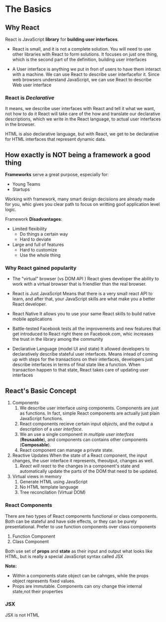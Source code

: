 # The Basics

## Why React

React is JavaScript **library** for **building user interfaces**.  

* React is small, and it is not a complete solution. You will need to use other libraries with React to form solutions. It focuses on just one thing, which is the second part of the definition, building user interfaces

* A User interface is anything we put in fron of users to have them interact with a machine. We can use React to describe user interfacefor it. Since web browsers understand JavaScript, we can use React to describe Web user interface

### React is *Declarative*

It means, we describe user interfaces with React and tell it what we want, not how to do it React will take care of the how and translate our declarative descriptions, which we write in the React language, to actual user interfaces in the browser.  

HTML is also declarative language, but with React, we get to be declarative for HTML interfaces that represent dynamic data.

## How exactly is NOT being a framework a good thing

**Frameworks** serve a great purpose, especially for:

* Young Teams
* Startups

Working with framework, many smart design decisiions are already made for you, whic gives you clear path to focus on writting goof application level logic.

Framework **Disadvantages**:

* Limited flexibility
  * Do things a certain way
  * Hard to deviate
* Large and full of features
  * Hard to customize
  * Use the whole thing

### Why React gained popularity

* The "virtual" browser (vs DOM API )
React gives developer the ability to work with a virtual browser that is friendlier than the real browser.

* React is Just JavaScript
Means that there is a very small react API to learn, and after that, your JavaScript skills are what make you a better React developer.

* React Native
It allows you to use your same React skills to build native mobile applications

* Battle-tested
Facebook tests all the improvements and new features that get introduced to React right there on Facebook.com, whic increases the trust in the library among the community

* Declarative Language (model UI and state)
It allowed developers to declaratively describe stateful user interfaces. Means intead of coming up with steps for the transactions on their interfaces, developers just describe interfaces in terms of final state like a function.
When transaction happen to that state, React takes care of updating user interfaces

## React's Basic Concept

1. Components
   1. We describe user interface using components. Components are just as functions. In fact, simple React components are actually just plain JavaScript functions.
   2. React components recieve certain input *objects*, and the output a description of a *user interface*.
   3. We an use a single component in *multiple user interfces* (**Reusaable**), and components can contains other components (**Composable**).
   4. React component can manage a private state.
2. Reactive Updates
   When the state of a React component, the input changes, the user interface it represents, theoutput, changes as well.
   1. *React will react* to the changes in a component's state and automatically update the parts of the DOM that need to be updated.
3. Virtual views in memory
   1. Generate HTML using JavaScript
   2. No HTML template language
   3. Tree reconcilation (Virtual DOM)

### React Components

There are two types of React components functional or class components. Both can be stateful and have side effects, or they can be purely presentational. Prefer to use function components over class components

1. Function Component
2. Class Component

Both use set of **props** and **state** as their input and output what looks like HTML, but is really a special JavaScript syntax called JSX

**Note:**

* Within a components state object can be cahnges, while the props object represents fixed values.
* Props are immutable. Components can ony change thie internal state,not their properties

### JSX

JSX is not HTML
